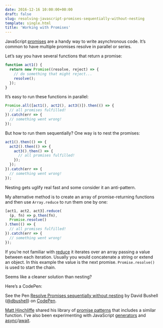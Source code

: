 ```yaml
---
date: 2016-12-16 10:00:00+00:00
draft: false
slug: resolving-javascript-promises-sequentially-without-nesting
template: single.html
title: 'Working with Promises'
---
```


JavaScript [promises](https://developer.mozilla.org/en/docs/Web/JavaScript/Reference/Global_Objects/Promise) are a handy way to write asynchronous code. It’s common to have multiple promises resolve in parallel or series.

Let’s say you have several functions that return a promise:

```javascript
function act1() {
  return new Promise((resolve, reject) => {
    // do something that might reject...
    resolve();
  });
}
```

It’s easy to run these functions in parallel:

```javascript
Promise.all([act1(), act2(), act3()]).then(() => {
  // all promises fulfilled!
}).catch(err => {
  // something went wrong!
});
```

But how to run them sequentially? One way is to nest the promises:

```javascript
act1().then(() => {
  act2().then(() => {
    act3().then() => {
      // all promises fulfilled!
    });
  });
}).catch(err => {
  // something went wrong!
});
```

Nesting gets uglify real fast and some consider it an anti-pattern.

My alternative method is to create an array of promise-returning functions and then use `Array.reduce` to run them one by one:

```javascript
[act1, act2, act3].reduce(
  (p, fn) => p.then(fn),
  Promise.resolve()
).then(() => {
  // all promises fulfilled!
}).catch(err => {
  // something went wrong!
});
```

If you’re not familiar with [reduce](https://developer.mozilla.org/en/docs/Web/JavaScript/Reference/Global_Objects/Array/reduce) it iterates over an array passing a value between each iteration. Usually you would concatenate a string or extend an object. In this example the value is the next promise. `Promise.resolve()` is used to start the chain.

Seems like a cleaner solution than nesting?

Here’s a CodePen:

<p data-height="265" data-theme-id="0" data-slug-hash="yVQKar" data-default-tab="js" data-user="dbushell" data-embed-version="2" data-pen-title="Resolve Promises sequentially without nesting" class="codepen">See the Pen <a href="http://codepen.io/dbushell/pen/yVQKar/">Resolve Promises sequentially without nesting</a> by David Bushell (<a href="http://codepen.io/dbushell">@dbushell</a>) on <a href="http://codepen.io">CodePen</a>.</p>
<script async src="https://production-assets.codepen.io/assets/embed/ei.js"></script>

[Matt Hinchliffe](https://twitter.com/i_like_robots) shared his library of [promise patterns](https://www.npmjs.com/package/promise-patterns) that includes a similar function. I’ve also been experimenting with JavaScript [generators](https://developer.mozilla.org/en/docs/Web/JavaScript/Guide/Iterators_and_Generators) and [async](https://developer.mozilla.org/en-US/docs/Web/JavaScript/Reference/Statements/async_function)/[await](https://developer.mozilla.org/en-US/docs/Web/JavaScript/Reference/Operators/await).

